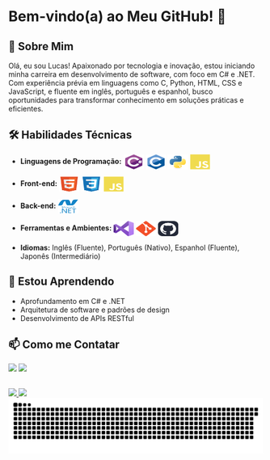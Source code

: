 # Bem-vindo(a) ao Meu GitHub! 👋

## 👤 Sobre Mim
Olá, eu sou Lucas! Apaixonado por tecnologia e inovação, estou iniciando minha carreira em desenvolvimento de software, com foco em C# e .NET. Com experiência prévia em linguagens como C, Python, HTML, CSS e JavaScript, e fluente em inglês, português e espanhol, busco oportunidades para transformar conhecimento em soluções práticas e eficientes.


## 🛠 Habilidades Técnicas
- **Linguagens de Programação:**
  <img align="center" alt="Csharp" height="30" width="40" src="https://raw.githubusercontent.com/devicons/devicon/master/icons/csharp/csharp-original.svg">
  <img align="center" alt="C" height="30" width="40" src="https://raw.githubusercontent.com/devicons/devicon/master/icons/c/c-original.svg">
  <img align="center" alt="Python" height="30" width="40" src="https://raw.githubusercontent.com/devicons/devicon/master/icons/python/python-original.svg">
  <img align="center" alt="Js" height="30" width="40" src="https://raw.githubusercontent.com/devicons/devicon/master/icons/javascript/javascript-plain.svg">

- **Front-end:**
  <img align="center" alt="HTML" height="30" width="40" src="https://raw.githubusercontent.com/devicons/devicon/master/icons/html5/html5-original.svg">
  <img align="center" alt="CSS" height="30" width="40" src="https://raw.githubusercontent.com/devicons/devicon/master/icons/css3/css3-original.svg">
  <img align="center" alt="Js" height="30" width="40" src="https://raw.githubusercontent.com/devicons/devicon/master/icons/javascript/javascript-plain.svg">

- **Back-end:**
  <img align="center" alt=".NET" height="30" width="40" src="https://raw.githubusercontent.com/devicons/devicon/master/icons/dot-net/dot-net-plain-wordmark.svg">

- **Ferramentas e Ambientes:**
  <img align="center" alt="VisualStudio" height="30" width="40" src="https://raw.githubusercontent.com/devicons/devicon/master/icons/visualstudio/visualstudio-original.svg">
  <img align="center" alt="Git" height="30" width="40" src="https://raw.githubusercontent.com/devicons/devicon/master/icons/git/git-original.svg">
  <img align="center" alt="GitHub" height="30" width="40" src="https://raw.githubusercontent.com/tandpfun/skill-icons/65dea6c4eaca7da319e552c09f4cf5a9a8dab2c8/icons/Github-Dark.svg">
  
- **Idiomas:** Inglês (Fluente), Português (Nativo), Espanhol (Fluente), Japonês (Intermediário)

## 🌱 Estou Aprendendo
- Aprofundamento em C# e .NET
- Arquitetura de software e padrões de design
- Desenvolvimento de APIs RESTful

## 📫 Como me Contatar
<div>
  <a href="https://www.linkedin.com/in/goldenrino" target="_blank"><img src="https://img.shields.io/badge/-LinkedIn-%230077B5?style=for-the-badge&logo=linkedin&logoColor=white" target="_blank"></a>
  <a href = "mailto:goldenrino.dev@gmail.com"><img src="https://img.shields.io/badge/Gmail-D14836?style=for-the-badge&logo=gmail&logoColor=white" target="_blank"></a>
</div>

##

<div>
  <a href="https://github.com/Goldenrino/">
    <img height="180em" src="https://github-readme-stats.vercel.app/api?username=goldenrino&show_icons=true&theme=radical&rank_icon=github">
    <img height="180em" src="https://github-readme-stats.vercel.app/api/top-langs/?username=goldenrino&layout=compact&theme=radica">
</div>

<picture>
  <source media="(prefers-color-scheme: dark)" srcset="https://raw.githubusercontent.com/Goldenrino/Goldenrino/output/github-contribution-grid-snake-dark.svg">
  <source media="(prefers-color-scheme: light)" srcset="https://raw.githubusercontent.com/Goldenrino/Goldenrino/output/github-contribution-grid-snake.svg">
  <img alt="github contribution grid snake animation" src="https://raw.githubusercontent.com/Goldenrino/Goldenrino/output/github-contribution-grid-snake.svg">
</picture>

<!--
**Goldenrino/Goldenrino** is a ✨ _special_ ✨ repository because its `README.md` (this file) appears on your GitHub profile.

Here are some ideas to get you started:

- 🔭 I’m currently working on ...
- 🌱 I’m currently learning ...
- 👯 I’m looking to collaborate on ...
- 🤔 I’m looking for help with ...
- 💬 Ask me about ...
- 📫 How to reach me: ...
- 😄 Pronouns: ...
- ⚡ Fun fact: ...
-->
